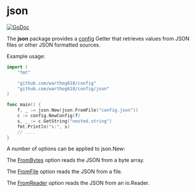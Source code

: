 # json

[![GoDoc](https://godoc.org/github.com/warthog618/config/json/sar?status.svg)](https://godoc.org/github.com/warthog618/config/json)

The **json** package provides a [config](https://github.com/warthog618/config) Getter that retrieves values from JSON files or other JSON formatted sources.

Example usage:

```go
import (
    "fmt"

    "github.com/warthog618/config"
    "github.com/warthog618/config/json"
)

func main() {
    f, _ := json.New(json.FromFile("config.json"))
    c := config.NewConfig(f)
    s, _ := c.GetString("nested.string")
    fmt.Println("s:", s)
    // ....
}
```

A number of options can be applied to json.New:

The [FromBytes](https://godoc.org/github.com/warthog618/config/json#FromBytes) option reads the JSON from a byte array.

The [FromFile](https://godoc.org/github.com/warthog618/config/json#FromFile) option reads the JSON from a file.

The [FromReader](https://godoc.org/github.com/warthog618/config/json#FromReader) option reads the JSON from an io.Reader.